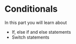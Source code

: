 # Conditionals

In this part you will learn about
* If, else if and else statements
* Switch statements

